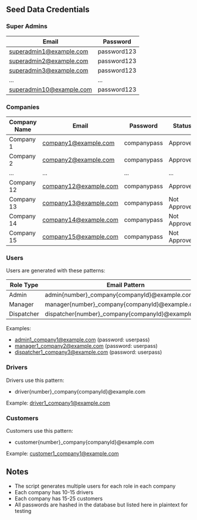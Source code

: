 ## Seed Data Credentials

### Super Admins

| Email                    | Password    |
| ------------------------ | ----------- |
| superadmin1@example.com  | password123 |
| superadmin2@example.com  | password123 |
| superadmin3@example.com  | password123 |
| ...                      | ...         |
| superadmin10@example.com | password123 |

### Companies

| Company Name | Email                 | Password    | Status       |
| ------------ | --------------------- | ----------- | ------------ |
| Company 1    | company1@example.com  | companypass | Approved     |
| Company 2    | company2@example.com  | companypass | Approved     |
| ...          | ...                   | ...         | ...          |
| Company 12   | company12@example.com | companypass | Approved     |
| Company 13   | company13@example.com | companypass | Not Approved |
| Company 14   | company14@example.com | companypass | Not Approved |
| Company 15   | company15@example.com | companypass | Not Approved |

### Users

Users are generated with these patterns:

| Role Type  | Email Pattern                                      | Password |
| ---------- | -------------------------------------------------- | -------- |
| Admin      | admin{number}\_company{companyId}@example.com      | userpass |
| Manager    | manager{number}\_company{companyId}@example.com    | userpass |
| Dispatcher | dispatcher{number}\_company{companyId}@example.com | userpass |

Examples:

- admin1_company1@example.com (password: userpass)
- manager1_company2@example.com (password: userpass)
- dispatcher1_company3@example.com (password: userpass)

### Drivers

Drivers use this pattern:

- driver{number}\_company{companyId}@example.com

Example: driver1_company1@example.com

### Customers

Customers use this pattern:

- customer{number}\_company{companyId}@example.com

Example: customer1_company1@example.com

## Notes

- The script generates multiple users for each role in each company
- Each company has 10-15 drivers
- Each company has 15-25 customers
- All passwords are hashed in the database but listed here in plaintext for testing
